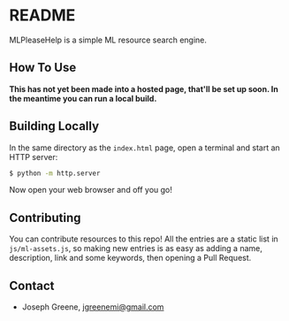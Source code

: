 # README #

MLPleaseHelp is a simple ML resource search engine.

## How To Use ##

**This has not yet been made into a hosted page, that'll be set up soon. In the meantime you can run a local build.**

## Building Locally ##

In the same directory as the `index.html` page, open a terminal and start an HTTP server:

```bash
$ python -m http.server
```

Now open your web browser and off you go!

## Contributing ##

You can contribute resources to this repo! All the entries are a static list in `js/ml-assets.js`, so making new entries is as easy as adding a name, description, link and some keywords, then opening a Pull Request.

## Contact ##

* Joseph Greene, [jgreenemi@gmail.com](mailto:jgreenemi@gmail.com)
